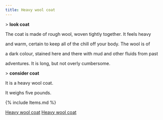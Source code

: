 ```yaml
---
title: Heavy wool coat
---
```


\> **look coat**

The coat is made of rough wool, woven tightly together. It feels heavy

and warm, certain to keep all of the chill off your body. The wool is of

a dark colour, stained here and there with mud and other fluids from
past

adventures. It is long, but not overly cumbersome.

\> **consider coat**

It is a heavy wool coat.

It weighs five pounds.

{% include Items.md %}

[Heavy wool coat](Category:_Cloth_equipment "wikilink") [Heavy wool
coat](Category:Cloaks "wikilink")